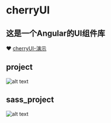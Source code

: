 # cherryUI

## 这是一个Angular的UI组件库
 :heart:  [cherryUI-演示](https://skadieyes.github.io/cherry-ui/dist/index.html)

## project
![alt text](https://skadieyes.github.io/cherry-ui/dist/assets/img/frame.png "project")
## sass_project
![alt text](https://skadieyes.github.io/cherry-ui/dist/assets/img/sass.png "sass")

